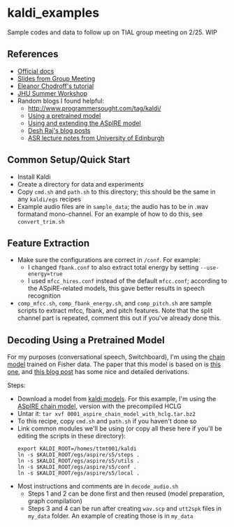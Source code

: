 # kaldi_examples
Sample codes and data to follow up on TIAL group meeting on 2/25.
WIP

## References
* [Official docs](http://kaldi-asr.org/doc/)
* [Slides from Group Meeting](https://docs.google.com/presentation/d/1v_uF-_fa2wCnTRvMeHgru8YgyfvXOjrrgtbv4bJZ2WQ/edit?usp=sharing)
* [Eleanor Chodroff's tutorial](https://eleanorchodroff.com/tutorial/kaldi/)
* [JHU Summer Workshop](https://www.clsp.jhu.edu/wp-content/uploads/sites/75/2019/06/jhu_ss_kaldi_tutorial.pdf)
* Random blogs I found helpful:
  * http://www.programmersought.com/tag/kaldi/ 
  * [Using a pretrained model](https://medium.com/@nithinraok_/decoding-an-audio-file-using-a-pre-trained-model-with-kaldi-c1d7d2fe3dc5)
  * [Using and extending the ASpIRE model](https://chrisearch.wordpress.com/2017/03/11/speech-recognition-using-kaldi-extending-and-using-the-aspire-model/)
  * [Desh Raj's blog posts](https://desh2608.github.io/2019-05-21-chain/)
  * [ASR lecture notes from University of Edinburgh](http://www.inf.ed.ac.uk/teaching/courses/asr/lectures-2020.html)

## Common Setup/Quick Start
  * Install Kaldi
  * Create a directory for data and experiments
  * Copy `cmd.sh` and `path.sh` to this directory; this should be the same in any `kaldi/egs` recipes
  * Example audio files are in `sample_data`; the audio has to be in .wav formatand mono-channel. For an example of how to do this, see `convert_trim.sh`

## Feature Extraction
  * Make sure the configurations are correct in `/conf`. For example:
    * I changed `fbank.conf` to also extract total energy by setting `--use-energy=true`
    * I used `mfcc_hires.conf` instead of the default `mfcc.conf`; according to the ASpiRE-related models, this gave better results in speech recognition
  * `comp_mfcc.sh`, `comp_fbank_energy.sh`, and `comp_pitch.sh` are sample scripts to extract mfcc, fbank, and pitch features. Note that the split channel part is repeated, comment this out if you've already done this. 


## Decoding Using a Pretrained Model
For my purposes (conversational speech, Switchboard), I'm using the [chain model](http://kaldi-asr.org/doc/chain.html) trained on Fisher data. The paper that this model is based on is [this one](http://www.danielpovey.com/files/2016_interspeech_mmi.pdf), and [this blog post](https://desh2608.github.io/2019-05-21-chain/) has some nice and detailed derivations. 

Steps:

  * Download a model from [kaldi models](http://kaldi-asr.org/models.html). For this example, I'm using the [ASpIRE chain model](http://kaldi-asr.org/models/m1), version with the precompiled HCLG
  * Untar it: `tar xvf 0001_aspire_chain_model_with_hclg.tar.bz2`
  * To this recipe, copy `cmd.sh` and `path.sh` if you haven't done so
  * Link common modules we'll be using (or copy all these here if you'll be editing the scripts in these directory):
    ```
    export KALDI_ROOT=/homes/ttmt001/kaldi
    ln -s $KALDI_ROOT/egs/aspire/s5/steps .
    ln -s $KALDI_ROOT/egs/aspire/s5/utils .
    ln -s $KALDI_ROOT/egs/aspire/s5/conf .
    ln -s $KALDI_ROOT/egs/aspire/s5/local .
    ```
  * Most instructions and comments are in `decode_audio.sh`
    * Steps 1 and 2 can be done first and then reused (model preparation, graph compilation)
    * Steps 3 and 4 can be run after creating `wav.scp` and `utt2spk` files in `my_data` folder. An example of creating those is in `my_data`
